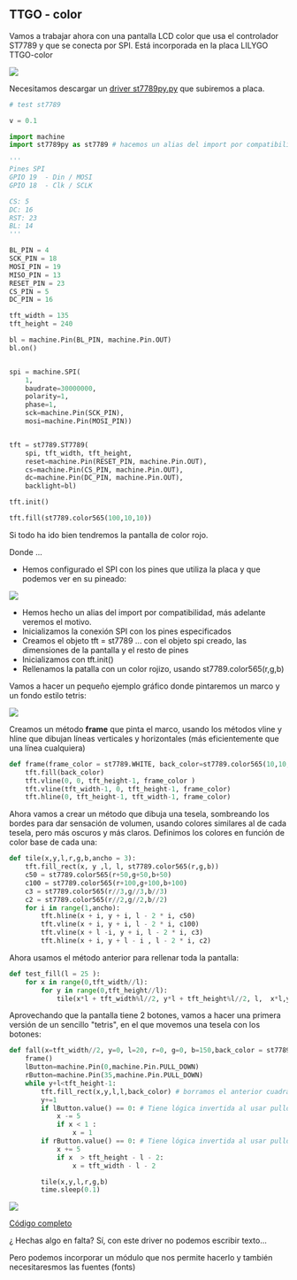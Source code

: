 ## TTGO - color

Vamos a trabajar ahora con una pantalla LCD color que usa el controlador ST7789 y que se conecta por SPI. Está incorporada en la placa LILYGO TTGO-color

![](./images/TTGO_oeld_front.jpg)

Necesitamos descargar un [driver st7789py.py](https://raw.githubusercontent.com/javacasm/CursoMicropython/master/codigo/TTGO_TFT_up18/st7789py.py) que subiremos a placa.


```python
# test st7789

v = 0.1

import machine
import st7789py as st7789 # hacemos un alias del import por compatibilidad

'''
Pines SPI
GPIO 19  - Din / MOSI
GPIO 18  - Clk / SCLK

CS: 5
DC: 16
RST: 23
BL: 14
'''

BL_PIN = 4
SCK_PIN = 18
MOSI_PIN = 19
MISO_PIN = 13
RESET_PIN = 23
CS_PIN = 5
DC_PIN = 16

tft_width = 135
tft_height = 240

bl = machine.Pin(BL_PIN, machine.Pin.OUT)
bl.on()


spi = machine.SPI(
    1,
    baudrate=30000000,
    polarity=1,
    phase=1,
    sck=machine.Pin(SCK_PIN),
    mosi=machine.Pin(MOSI_PIN))


tft = st7789.ST7789(
    spi, tft_width, tft_height,
    reset=machine.Pin(RESET_PIN, machine.Pin.OUT),
    cs=machine.Pin(CS_PIN, machine.Pin.OUT),
    dc=machine.Pin(DC_PIN, machine.Pin.OUT),
    backlight=bl)

tft.init()

tft.fill(st7789.color565(100,10,10))

```

Si todo ha ido bien tendremos la pantalla de color rojo.

Donde ...

* Hemos configurado el SPI con los pines que utiliza la placa y que podemos ver en su pineado:

![](./images/TTGO-color-pinout.jpg)

* Hemos hecho un alias del import por compatibilidad, más adelante veremos el motivo.
* Inicializamos la conexión SPI con los pines especificados
* Creamos el objeto tft = st7789 ... con el objeto spi creado, las dimensiones de la pantalla y el resto de pines
* Inicializamos con tft.init()
* Rellenamos la patalla con un color rojizo, usando st7789.color565(r,g,b)


Vamos a hacer un pequeño ejemplo gráfico donde pintaremos un marco y un fondo estilo tetris:

![](./images/TTGO_color.jpg)

Creamos un método **frame** que pinta el marco, usando los métodos vline y hline que dibujan líneas verticales y horizontales (más eficientemente que una línea cualquiera)

```python
def frame(frame_color = st7789.WHITE, back_color=st7789.color565(10,10,10)):
    tft.fill(back_color)
    tft.vline(0, 0, tft_height-1, frame_color )
    tft.vline(tft_width-1, 0, tft_height-1, frame_color)
    tft.hline(0, tft_height-1, tft_width-1, frame_color)
```

Ahora vamos a crear un método que dibuja una tesela, sombreando los bordes para dar sensación de volumen, usando colores similares al de cada tesela, pero más oscuros y más claros. Definimos los colores en función de color base de cada una:

```python
def tile(x,y,l,r,g,b,ancho = 3):
    tft.fill_rect(x, y ,l, l, st7789.color565(r,g,b))
    c50 = st7789.color565(r+50,g+50,b+50)
    c100 = st7789.color565(r+100,g+100,b+100)
    c3 = st7789.color565(r//3,g//3,b//3)
    c2 = st7789.color565(r//2,g//2,b//2)
    for i in range(1,ancho):
        tft.hline(x + i, y + i, l - 2 * i, c50)
        tft.vline(x + i, y + i, l - 2 * i, c100)
        tft.vline(x + l -i, y + i, l - 2 * i, c3)
        tft.hline(x + i, y + l - i , l - 2 * i, c2)
```

Ahora usamos el método anterior para rellenar toda la pantalla:

```python
def test_fill(l = 25 ):
    for x in range(0,tft_width//l):
        for y in range(0,tft_height//l):
            tile(x*l + tft_width%l//2, y*l + tft_height%l//2, l,  x*l,y*l,(x+y)*l//2)
```

Aprovechando que la pantalla tiene 2 botones, vamos a hacer una primera versión de un sencillo "tetris", en el que movemos una tesela con los botones:

```python
def fall(x=tft_width//2, y=0, l=20, r=0, g=0, b=150,back_color = st7789.color565(10,10,10)):
    frame()
    lButton=machine.Pin(0,machine.Pin.PULL_DOWN)
    rButton=machine.Pin(35,machine.Pin.PULL_DOWN)
    while y+l<tft_height-1:
        tft.fill_rect(x,y,l,l,back_color) # borramos el anterior cuadrado
        y+=1
        if lButton.value() == 0: # Tiene lógica invertida al usar pulldown
            x -= 5
            if x < 1 :
                x = 1
        if rButton.value() == 0: # Tiene lógica invertida al usar pulldown
            x += 5    
            if x  > tft_height - l - 2:
                x = tft_width - l - 2

        tile(x,y,l,r,g,b)
        time.sleep(0.1)
```

![](./images/mini_tetris.jpg)

[Código completo](https://raw.githubusercontent.com/javacasm/CursoMicropython/master/codigo/TTGO_TFT_up18/mini_tetris.py)

¿ Hechas algo en falta? Sí, con este driver no podemos escribir texto...

Pero podemos incorporar un módulo que nos permite hacerlo y también necesitaresmos las fuentes (fonts)
